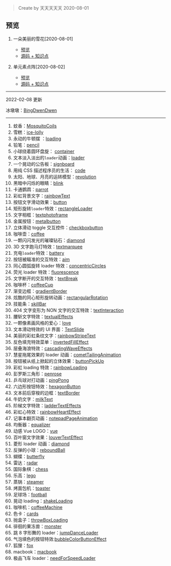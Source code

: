 > Create by 天天天天天 2020-08-01


## 预览

1. 一朵美丽的雪花[2020-08-01]
    * [预览](https://astak16.github.io/animation-css/snowflake-2020-8-1/index.html)
    * [源码 + 知识点](./snowflake-2020-8-1/)
              
2. 单元素点阵[2020-08-02]
    * [预览](https://astak16.github.io/animation-css/lattice-2020-8-2/index.html)
    * [源码 + 知识点](./lattice-2020-8-2/)     
    
    
----------

2022-02-08 更新

冰墩墩：[BingDwenDwen](https://astak16.github.io/animation-css/BingDwenDwen-2022-2-8/index.html)

----------

1. 蚊香：[MosquitoCoils](https://astak16.github.io/animation-css/MosquitoCoils-2018-6-11/index.html)
2. 雪糕：[ice-lolly](https://astak16.github.io/animation-css/ice-lolly-2018-6-12/index.html)
3. 永动的牛顿摆 ：[loading](https://astak16.github.io/animation-css/loading-2018-6-13/index.html)
4. 铅笔：[pencil](https://astak16.github.io/animation-css/pencil-2018-6-14/index.html)
5. 小球绕着圆环盘旋： [container](https://astak16.github.io/animation-css/container-2018-6-15/index.html)
6. 文本淡入淡出的`loader`动画：[loader](https://astak16.github.io/animation-css/loader-2018-6-16/index.html)
7. 一个晃动的公告板：[signboard](https://astak16.github.io/animation-css/signboard-2018-6-17/index.html)
8. 用纯 CSS 描述程序员的生活： [code](https://astak16.github.io/animation-css/code-2018-6-19/index.html)
9. 太阳、地球、月亮的运转模型：[revolution](https://astak16.github.io/animation-css/revolution-2018-6-19/index.html)
10. 黑暗中闪烁的眼睛：[blink](https://astak16.github.io/animation-css/blink-2018-6-20/index.html)
11. 卡通鹦鹉：[parrot](https://astak16.github.io/animation-css/parrot-2018-6-21/index.html)
12. 彩虹背景文字：[rainbowText](https://astak16.github.io/animation-css/rainbowText-2018-6-22/index.html)
13. 按钮文字滑动效果：[button](https://astak16.github.io/animation-css/button-2018-6-22/index.html)
14. 矩形旋转`loader`特效：[rectangleLoader](https://astak16.github.io/animation-css/rectangleLoader-2018-6-23/index.html)
15. 文字相框：[textphotoframe](https://astak16.github.io/animation-css/textphotoframe-2018-6-23/index.html)
16. 金属按钮：[metalbutton](https://astak16.github.io/animation-css/metalbutton-2018-6-24/index.html)
17. 立体滑动 toggle 交互控件：[checkboxbutton](https://astak16.github.io/animation-css/checkboxbutton-2018-6-24/index.html)
18. 咖啡壶：[coffee](https://astak16.github.io/animation-css/coffee-2018-6-25/)
19. 一颗闪闪发光的璀璨钻石：[diamond](https://astak16.github.io/animation-css/diamond-2018-6-25/index.html)
20. 3D 文字跑马灯特效：[textmarquee](https://astak16.github.io/animation-css/textmarquee-2018-6-26/index.html)
21. 充电`loader`特效：[battery](https://astak16.github.io/animation-css/battery-2018-6-26/index.html)
22. 按钮被瞄准的交互特效：[aim](https://astak16.github.io/animation-css/aim-2018-6-27/index.html)
23. 同心圆弧旋转 loader 特效：[concentricCircles](https://astak16.github.io/animation-css/concentricCircles-2018-6-27/index.html)
24. 荧光 loader 特效：[fluorescence](https://astak16.github.io/animation-css/fluorescence-2018-6-28/index.html)
25. 文字断开的交互特效：[textBreak](https://astak16.github.io/animation-css/textBreak-2018-6-28/)
26. 咖啡杯：[coffeeCup](https://astak16.github.io/animation-css/coffeecup-2018-6-29/index.html)
27. 渐变边框：[gradientBorder](https://astak16.github.io/animation-css/gradientBorder-2018-6-30/)
28. 炫酷的同心矩形旋转动画：[rectangularRotation](https://astak16.github.io/animation-css/rectangularRotation-2018-6-30/index.html)
29. 技能条：[skillBar](https://astak16.github.io/animation-css/skillBar-2018-7-1/index.html)
30. 404 文字变形为 NON 文字的交互特效：[textInteraction](https://astak16.github.io/animation-css/textInteraction-2018-7-1/index.html)
31. 腰斩文字特效：[textualEffects](https://astak16.github.io/animation-css/textualEffects-2018-7-2/index.html)
32. 一颗像素画风格的爱心：[love](https://astak16.github.io/animation-css/love-2018-7-2/index.html)
33. 文本滑动特效的 UI 界面：[TextSlide](https://astak16.github.io/animation-css/TextSlide-2018-7-3/index.html)
34. 美丽的彩虹条纹文字：[rainbowStripeText](https://astak16.github.io/animation-css/rainbowStripeText-2018-7-3/index.html)
35. 反色填充特效菜单：[invertedFillEffect](https://astak16.github.io/animation-css/invertedFillEffect-2018-7-4/)
36. 层叠海浪特效：[cascadingWaveEffects](https://astak16.github.io/animation-css/cascadingWaveEffects-2018-7-4/index.html)
37. 慧星拖尾效果的 loader 动画：[cometTailingAnimation](https://astak16.github.io/animation-css/cometTailingAnimation-2018-7-5/)
38. 按钮被从纸上掀起的立体效果：[buttonPickUp](https://astak16.github.io/animation-css/buttonPickUp-2018-7-5/)
39. 彩虹 loading 特效：[rainbowLoading](https://astak16.github.io/animation-css/rainbowLoading-2018-7-6/)
40. 彭罗斯三角形：[penrose](https://astak16.github.io/animation-css/penrose-2018-7-6/)
41. 乒乓球对打动画：[pingPong](https://astak16.github.io/animation-css/pingPong-2018-7-7/index.html)
42. 六边形按钮特效：[hexagonButton](https://astak16.github.io/animation-css/hexagonButton-2018-7-7/)
43. 文本前后穿梭的边框：[textBorder](https://astak16.github.io/animation-css/textBorder-2018-7-8/index.html)
44. 牛奶文字：[milkText](https://astak16.github.io/animation-css/milkText-2018-7-8/index.html)
45. 阶梯文字特效：[ladderTextEffects](https://astak16.github.io/animation-css/ladderTextEffects-2018-7-9/index.html)
46. 彩虹心特效：[rainbowHeartEffect](https://astak16.github.io/animation-css/rainbowHeartEffect-2018-7-9/index.html)
47. 记事本翻页动画：[notepadPageAnimation](https://astak16.github.io/animation-css/notepadPageAnimation-2018-7-10/index.html)
48. 均衡器：[equalizer](https://astak16.github.io/animation-css/equalizer-2018-7-10/)
49. 动感 Vue LOGO：[vue](https://astak16.github.io/animation-css/vue-2018-7-11/index.html)
50. 百叶窗文字效果：[louverTextEffect](https://astak16.github.io/animation-css/louverTextEffect-2018-7-11/)
51. 菱形 loader 动画：[diamond](https://astak16.github.io/animation-css/diamond-2018-7-12/index.html)
52. 反弹的小球：[reboundBall](https://astak16.github.io/animation-css/reboundBall-2018-7-12/index.html)
53. 蝴蝶：[butterfly](https://astak16.github.io/animation-css/butterfly-2018-7-13/index.html)
54. 雷达：[radar](https://astak16.github.io/animation-css/radar-2018-7-13/index.html)
55. 国际象棋：[chess](https://astak16.github.io/animation-css/chess-2018-7-14/index.html)
56. 乐高：[lego](https://astak16.github.io/animation-css/lego-2018-7-14/index.html)
57. 蒸锅：[steamer](https://astak16.github.io/animation-css/steamer-2018-7-15/index.html)
58. 烤面包机：[toaster](https://astak16.github.io/animation-css/toaster-2018-7-15/)
59. 足球场：[football](https://astak16.github.io/animation-css/football-2018-7-16/index.html)
60. 晃动 loading：[shakeLoading](https://astak16.github.io/animation-css/shakeLoading-2018-7-16/)
61. 咖啡机：[coffeeMachine](https://astak16.github.io/animation-css/coffeeMachine-2018-7-17/)
63. 色卡：[cards](https://astak16.github.io/animation-css/cards-2018-7-18/)
64. 抛盒子：[throwBoxLoading](https://astak16.github.io/animation-css/throwBoxLoading-2018-7-18/)
65. 徘徊的果冻兽：[monster](https://astak16.github.io/animation-css/monster-2018-7-19/)
66. 跳 8 字形舞的 loader：[jumpDanceLoader](https://astak16.github.io/animation-css/jumpDanceLoader-2018-7-19/)
67. 气泡填色的按钮特效:[bubbleColorButtonEffect](https://astak16.github.io/animation-css/bubbleColorButtonEffect-2018-7-20/)
68. 狐狸：[fox](https://astak16.github.io/animation-css/fox-2018-7-20/)
69. macbook：[macbook](https://astak16.github.io/animation-css/macbook-2018-7-21/)
70. 极品飞车 loader：[needForSpeedLoader](https://astak16.github.io/animation-css/needForSpeedLoader-2018-7-22/)

